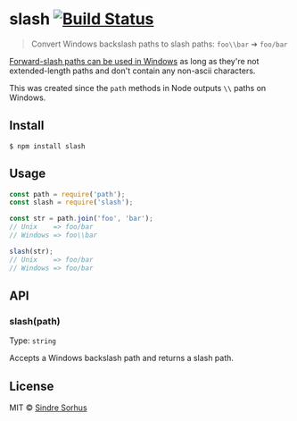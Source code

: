 # slash [![Build Status](https://travis-ci.org/sindresorhus/slash.svg?branch=master)](https://travis-ci.org/sindresorhus/slash)

> Convert Windows backslash paths to slash paths: `foo\\bar` ➔ `foo/bar`

[Forward-slash paths can be used in Windows](http://superuser.com/a/176395/6877) as long as they're not extended-length
paths and don't contain any non-ascii characters.

This was created since the `path` methods in Node outputs `\\` paths on Windows.

## Install

```
$ npm install slash
```

## Usage

```js
const path = require('path');
const slash = require('slash');

const str = path.join('foo', 'bar');
// Unix    => foo/bar
// Windows => foo\\bar

slash(str);
// Unix    => foo/bar
// Windows => foo/bar
```

## API

### slash(path)

Type: `string`

Accepts a Windows backslash path and returns a slash path.

## License

MIT © [Sindre Sorhus](https://sindresorhus.com)
